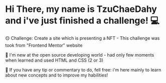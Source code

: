# Hi There, my name is TzuChaeDahy and i've just finished a challenge! 💻

🟡 Challenge: Create a site which is presenting a NFT - This challenge was took from "Frontend Mentor" website

🔵 I'm new at the open source developing world - had only few moments when learned and used HTML and CSS (2 or 3)

🔴 If you have any tip or commentary to do, fell free: i'm here mainly to learn about new concepts and to improve my habilities!

